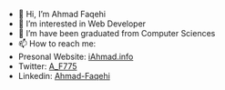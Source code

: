 - 👋 Hi, I’m Ahmad Faqehi
- 👀 I’m interested in Web Developer 
- 🌱 I’m have been graduated from Computer Sciences 
- 📫 How to reach me:
- Presonal Website: [iAhmad.info](https://iahmad.info)
- Twitter: [A_F775](https://twitter.com/A_F775)
- Linkedin: [Ahmad-Faqehi](https://www.linkedin.com/in/ahmad-faqehi/)
